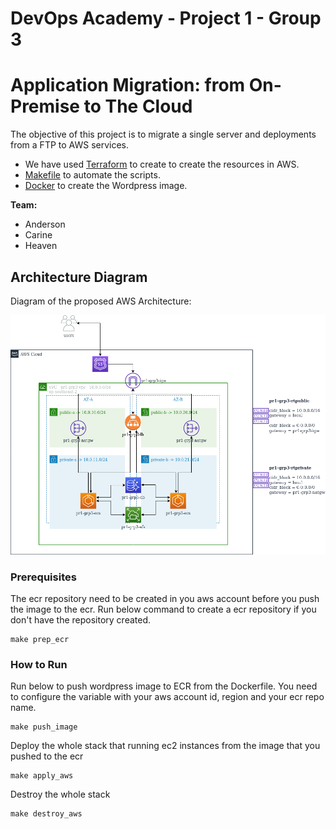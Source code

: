 DevOps Academy - Project 1 - Group 3
==================

# Application Migration: from On-Premise to The Cloud

The objective of this project is to migrate a single server and deployments from a FTP to AWS services.
- We have used [Terraform](https://www.terraform.io/) to create to create the resources in AWS.
- [Makefile](Makefile) to automate the scripts.
- [Docker](Dockerfile) to create the Wordpress image.


<b>Team:</b>
- Anderson
- Carine
- Heaven

## Architecture Diagram
Diagram of the proposed AWS Architecture:

![Diagram](images/PR1-grp3(5).png)


### Prerequisites
The ecr repository need to be created in you aws account before you push the image to the ecr.
Run below command to create a ecr repository if you don't have the repository created.
```
make prep_ecr
```
### How to Run
Run below to push wordpress image to ECR from the Dockerfile. You need to configure
the variable with your aws account id, region and your ecr repo name.
```
make push_image
```
Deploy the whole stack that running ec2 instances from the image that you pushed to the ecr
```
make apply_aws
```
Destroy the whole stack
```
make destroy_aws



